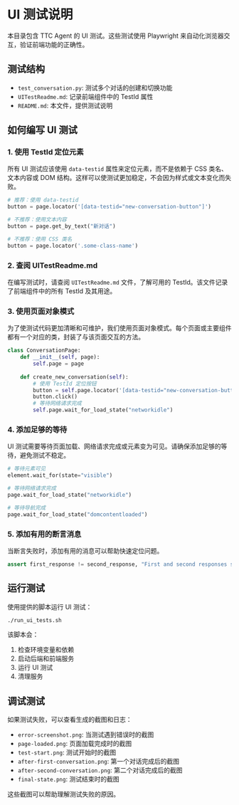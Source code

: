 # UI 测试说明

本目录包含 TTC Agent 的 UI 测试。这些测试使用 Playwright 来自动化浏览器交互，验证前端功能的正确性。

## 测试结构

- `test_conversation.py`: 测试多个对话的创建和切换功能
- `UITestReadme.md`: 记录前端组件中的 TestId 属性
- `README.md`: 本文件，提供测试说明

## 如何编写 UI 测试

### 1. 使用 TestId 定位元素

所有 UI 测试应该使用 `data-testid` 属性来定位元素，而不是依赖于 CSS 类名、文本内容或 DOM 结构。这样可以使测试更加稳定，不会因为样式或文本变化而失败。

```python
# 推荐：使用 data-testid
button = page.locator('[data-testid="new-conversation-button"]')

# 不推荐：使用文本内容
button = page.get_by_text("新对话")

# 不推荐：使用 CSS 类名
button = page.locator('.some-class-name')
```

### 2. 查阅 UITestReadme.md

在编写测试时，请查阅 `UITestReadme.md` 文件，了解可用的 TestId。该文件记录了前端组件中的所有 TestId 及其用途。

### 3. 使用页面对象模式

为了使测试代码更加清晰和可维护，我们使用页面对象模式。每个页面或主要组件都有一个对应的类，封装了与该页面交互的方法。

```python
class ConversationPage:
    def __init__(self, page):
        self.page = page
        
    def create_new_conversation(self):
        # 使用 TestId 定位按钮
        button = self.page.locator('[data-testid="new-conversation-button"]')
        button.click()
        # 等待网络请求完成
        self.page.wait_for_load_state("networkidle")
```

### 4. 添加足够的等待

UI 测试需要等待页面加载、网络请求完成或元素变为可见。请确保添加足够的等待，避免测试不稳定。

```python
# 等待元素可见
element.wait_for(state="visible")

# 等待网络请求完成
page.wait_for_load_state("networkidle")

# 等待导航完成
page.wait_for_load_state("domcontentloaded")
```

### 5. 添加有用的断言消息

当断言失败时，添加有用的消息可以帮助快速定位问题。

```python
assert first_response != second_response, "First and second responses should be different"
```

## 运行测试

使用提供的脚本运行 UI 测试：

```bash
./run_ui_tests.sh
```

该脚本会：
1. 检查环境变量和依赖
2. 启动后端和前端服务
3. 运行 UI 测试
4. 清理服务

## 调试测试

如果测试失败，可以查看生成的截图和日志：

- `error-screenshot.png`: 当测试遇到错误时的截图
- `page-loaded.png`: 页面加载完成时的截图
- `test-start.png`: 测试开始时的截图
- `after-first-conversation.png`: 第一个对话完成后的截图
- `after-second-conversation.png`: 第二个对话完成后的截图
- `final-state.png`: 测试结束时的截图

这些截图可以帮助理解测试失败的原因。 